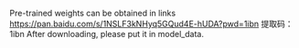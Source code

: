 Pre-trained weights can be obtained in links
https://pan.baidu.com/s/1NSLF3kNHyq5GQud4E-hUDA?pwd=1ibn 
提取码：1ibn 
After downloading, please put it in model_data.
